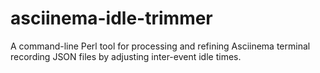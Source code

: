 # asciinema-idle-trimmer
A command-line Perl tool for processing and refining Asciinema terminal recording JSON files by adjusting inter-event idle times.
